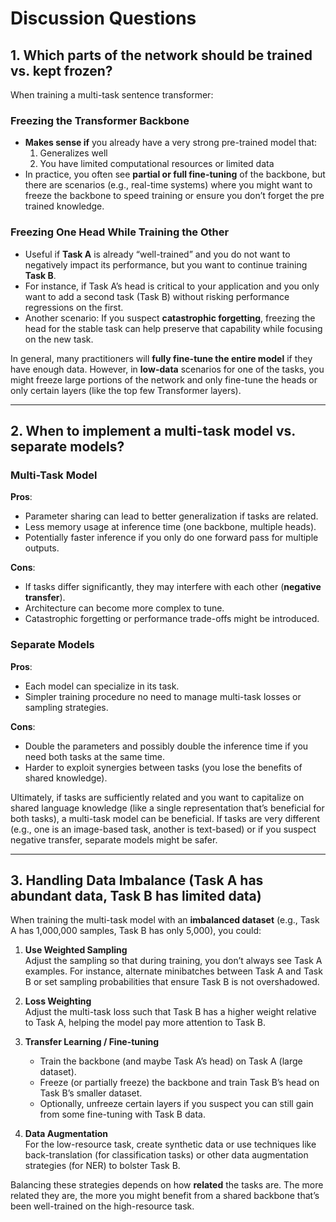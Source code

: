 # Discussion Questions

## 1. Which parts of the network should be trained vs. kept frozen?

When training a multi-task sentence transformer:

### Freezing the Transformer Backbone
- **Makes sense if** you already have a very strong pre-trained model that:  
  1. Generalizes well  
  2. You have limited computational resources or limited data  
- In practice, you often see **partial or full fine-tuning** of the backbone, but there are scenarios (e.g., real-time systems) where you might want to freeze the backbone to speed training or ensure you don’t forget the pre trained knowledge.

### Freezing One Head While Training the Other
- Useful if **Task A** is already “well-trained” and you do not want to negatively impact its performance, but you want to continue training **Task B**.
- For instance, if Task A’s head is critical to your application and you only want to add a second task (Task B) without risking performance regressions on the first.
- Another scenario: If you suspect **catastrophic forgetting**, freezing the head for the stable task can help preserve that capability while focusing on the new task.

In general, many practitioners will **fully fine-tune the entire model** if they have enough data. However, in **low-data** scenarios for one of the tasks, you might freeze large portions of the network and only fine-tune the heads or only certain layers (like the top few Transformer layers).

---

## 2. When to implement a multi-task model vs. separate models?

### Multi-Task Model

**Pros**:
- Parameter sharing can lead to better generalization if tasks are related.
- Less memory usage at inference time (one backbone, multiple heads).
- Potentially faster inference if you only do one forward pass for multiple outputs.

**Cons**:
- If tasks differ significantly, they may interfere with each other (**negative transfer**).
- Architecture can become more complex to tune.
- Catastrophic forgetting or performance trade-offs might be introduced.

### Separate Models

**Pros**:
- Each model can specialize in its task.
- Simpler training procedure no need to manage multi-task losses or sampling strategies.

**Cons**:
- Double the parameters and possibly double the inference time if you need both tasks at the same time.
- Harder to exploit synergies between tasks (you lose the benefits of shared knowledge).

Ultimately, if tasks are sufficiently related and you want to capitalize on shared language knowledge (like a single representation that’s beneficial for both tasks), a multi-task model can be beneficial. If tasks are very different (e.g., one is an image-based task, another is text-based) or if you suspect negative transfer, separate models might be safer.

---

## 3. Handling Data Imbalance (Task A has abundant data, Task B has limited data)

When training the multi-task model with an **imbalanced dataset** (e.g., Task A has 1,000,000 samples, Task B has only 5,000), you could:

1. **Use Weighted Sampling**  
   Adjust the sampling so that during training, you don’t always see Task A examples. For instance, alternate minibatches between Task A and Task B or set sampling probabilities that ensure Task B is not overshadowed.

2. **Loss Weighting**  
   Adjust the multi-task loss such that Task B has a higher weight relative to Task A, helping the model pay more attention to Task B.

3. **Transfer Learning / Fine-tuning**  
   - Train the backbone (and maybe Task A’s head) on Task A (large dataset).  
   - Freeze (or partially freeze) the backbone and train Task B’s head on Task B’s smaller dataset.  
   - Optionally, unfreeze certain layers if you suspect you can still gain from some fine-tuning with Task B data.

4. **Data Augmentation**  
   For the low-resource task, create synthetic data or use techniques like back-translation (for classification tasks) or other data augmentation strategies (for NER) to bolster Task B.

Balancing these strategies depends on how **related** the tasks are. The more related they are, the more you might benefit from a shared backbone that’s been well-trained on the high-resource task.

